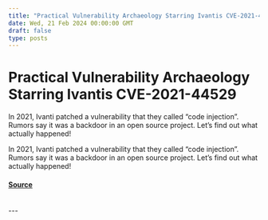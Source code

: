 ```yaml
---
title: "Practical Vulnerability Archaeology Starring Ivantis CVE-2021-44529"
date: Wed, 21 Feb 2024 00:00:00 GMT
draft: false
type: posts
---
```

# Practical Vulnerability Archaeology Starring Ivantis CVE-2021-44529





In 2021, Ivanti patched a vulnerability that they called “code injection”. Rumors say it was a backdoor in an open source project. Let’s find out what actually happened!

In 2021, Ivanti patched a vulnerability that they called “code injection”. Rumors say it was a backdoor in an open source project. Let’s find out what actually happened!

#### [Source](https://www.greynoise.io/blog/practical-vulnerability-archaeology-starring-ivantis-cve-2021-44529)

<br/>
---
